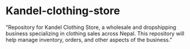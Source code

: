# Kandel-clothing-store
"Repository for Kandel Clothing Store, a wholesale and dropshipping business specializing in clothing sales across Nepal. This repository will help manage inventory, orders, and other aspects of the business."
